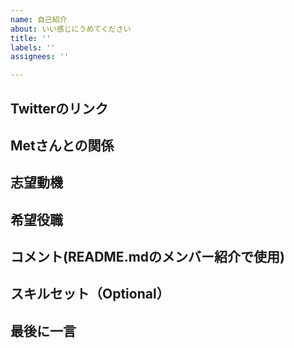 ```yaml
---
name: 自己紹介
about: いい感じにうめてください
title: ''
labels: ''
assignees: ''

---
```


## Twitterのリンク

## Metさんとの関係


## 志望動機


## 希望役職


## コメント(README.mdのメンバー紹介で使用)


## スキルセット（Optional）


## 最後に一言
